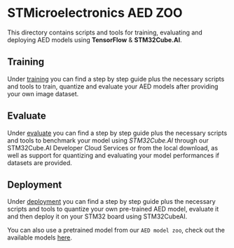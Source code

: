 # STMicroelectronics AED ZOO

This directory contains scripts and tools for training, evaluating and deploying AED models using **TensorFlow** & **STM32Cube.AI**.

## Training
Under [training](training/README.md) you can find a step by step guide plus the necessary scripts and tools to train, quantize and evaluate your AED models after providing your own image dataset.

## Evaluate
Under [evaluate](evaluate/README.md) you can find a step by step guide plus the necessary scripts and tools to benchmark your model using *STM32Cube.AI* through our STM32Cube.AI Developer Cloud Services or from the local download, as well as support for quantizing and evaluating your model performances if datasets are provided.

## Deployment
Under [deployment](deployment/README.md) you can find a step by step guide plus the necessary scripts and tools to quantize your own pre-trained AED model, evaluate it and then deploy it on your STM32 board using STM32CubeAI.

You can also use a pretrained model from our `AED model zoo`, check out the available models [here](../models/README.md).